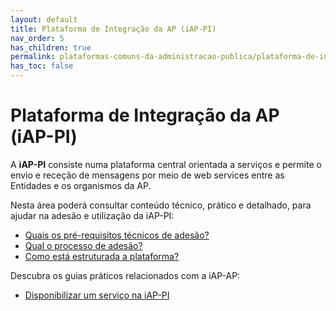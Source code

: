 ```yaml
---
layout: default
title: Plataforma de Integração da AP (iAP-PI)
nav_order: 5
has_children: true
permalink: plataformas-comuns-da-administracao-publica/plataforma-de-integracao-da-ap-iap-pi
has_toc: false
---
```


# Plataforma de Integração da AP (iAP-PI)

A **iAP-PI** consiste numa plataforma central orientada a serviços e permite o envio e receção de mensagens por meio de web services entre as Entidades e os organismos da AP.

Nesta área poderá consultar conteúdo técnico, prático e detalhado, para ajudar na adesão e utilização da iAP-PI:

- [Quais os pré-requisitos técnicos de adesão?](../plataforma-de-integracao-da-ap-iap-pi/quais-os-pre-requisitos-tecnicos-de-adesao)
- [Qual o processo de adesão?](../plataforma-de-integracao-da-ap-iap-pi/qual-o-processo-de-adesao)
- [Como está estruturada a plataforma?](../plataforma-de-integracao-da-ap-iap-pi/como-esta-estruturada-a-plataforma)

Descubra os guias práticos relacionados com a iAP-AP:

- [Disponibilizar um serviço na iAP-PI](../../guias-praticos/disponibilizar-um-servico-na-iap-pi)

